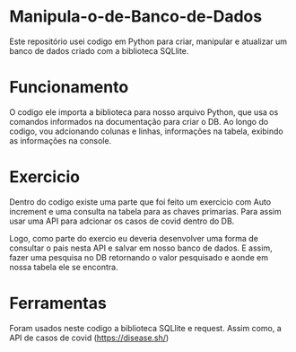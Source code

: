 # Manipula-o-de-Banco-de-Dados
Este repositório usei codigo em Python para criar, manipular e atualizar um banco de dados criado com a biblioteca SQLlite.

# Funcionamento
O codigo ele importa a biblioteca para nosso arquivo Python, que usa os comandos informados na documentação para criar o DB. Ao longo do codigo, vou adcionando colunas e linhas, informações na tabela, exibindo as informações na console.

# Exercicio
Dentro do codigo existe uma parte que foi feito um exercicio com Auto increment e uma consulta na tabela para as chaves primarias. Para assim usar uma API para adcionar os casos de covid dentro do DB. 

Logo, como parte do exercio eu deveria desenvolver uma forma de consultar o pais nesta API e salvar em nosso banco de dados. E assim, fazer uma pesquisa no DB retornando o valor pesquisado e aonde em nossa tabela ele se encontra.

# Ferramentas

Foram usados neste codigo a biblioteca SQLlite e request. Assim como, a API de casos de covid (https://disease.sh/)
